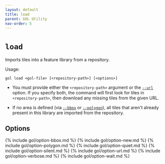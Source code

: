 ```yaml
---
layout: default
title: load
parent: GOL Utility
nav-order: 5
---
```


# `load`

Imports tiles into a feature library from a repository.

Usage:

    gol load <gol-file> [<repository-path>] [<options>]

- You must provide either the `<repository-path>` argument or the [`--url`](#option-url) option. If you specify both, the command will first look for tiles in `<repository-path>`, then download any missing tiles from the given URL. 

- If no area is defined (via [`--bbox`](#option-bbox) or [`--polygon`](#option-polygon)),
  all tiles that aren't already present in this library are imported from the repository.

## Options

{% include gol/option-bbox.md %}
{% include gol/option-new.md %}
{% include gol/option-polygon.md %}
{% include gol/option-quiet.md %}
{% include gol/option-silent.md %}
{% include gol/option-url.md %}
{% include gol/option-verbose.md %}
{% include gol/option-wait.md %}

